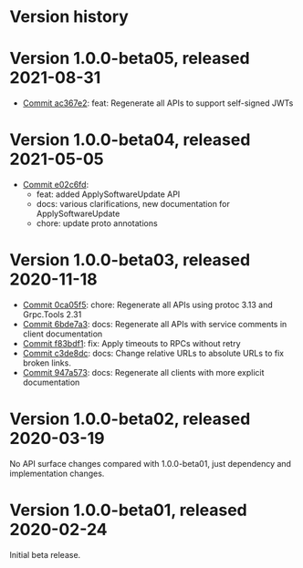 # Version history

# Version 1.0.0-beta05, released 2021-08-31

- [Commit ac367e2](https://github.com/googleapis/google-cloud-dotnet/commit/ac367e2): feat: Regenerate all APIs to support self-signed JWTs

# Version 1.0.0-beta04, released 2021-05-05

- [Commit e02c6fd](https://github.com/googleapis/google-cloud-dotnet/commit/e02c6fd):
  - feat: added ApplySoftwareUpdate API
  - docs: various clarifications, new documentation for ApplySoftwareUpdate
  - chore: update proto annotations

# Version 1.0.0-beta03, released 2020-11-18

- [Commit 0ca05f5](https://github.com/googleapis/google-cloud-dotnet/commit/0ca05f5): chore: Regenerate all APIs using protoc 3.13 and Grpc.Tools 2.31
- [Commit 6bde7a3](https://github.com/googleapis/google-cloud-dotnet/commit/6bde7a3): docs: Regenerate all APIs with service comments in client documentation
- [Commit f83bdf1](https://github.com/googleapis/google-cloud-dotnet/commit/f83bdf1): fix: Apply timeouts to RPCs without retry
- [Commit c3de8dc](https://github.com/googleapis/google-cloud-dotnet/commit/c3de8dc): docs: Change relative URLs to absolute URLs to fix broken links.
- [Commit 947a573](https://github.com/googleapis/google-cloud-dotnet/commit/947a573): docs: Regenerate all clients with more explicit documentation

# Version 1.0.0-beta02, released 2020-03-19

No API surface changes compared with 1.0.0-beta01, just dependency
and implementation changes.

# Version 1.0.0-beta01, released 2020-02-24

Initial beta release.


